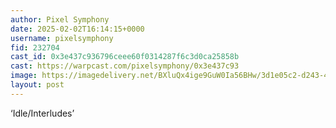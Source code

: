 ```yaml
---
author: Pixel Symphony
date: 2025-02-02T16:14:15+0000
username: pixelsymphony
fid: 232704
cast_id: 0x3e437c936796ceee60f0314287f6c3d0ca25858b
cast: https://warpcast.com/pixelsymphony/0x3e437c93
image: https://imagedelivery.net/BXluQx4ige9GuW0Ia56BHw/3d1e05c2-d243-434b-00d7-751220bb0600/original
layout: post
---
```

‘Idle/Interludes’  

<img src='https://imagedelivery.net/BXluQx4ige9GuW0Ia56BHw/3d1e05c2-d243-434b-00d7-751220bb0600/original' alt='' referrerpolicy='no-referrer'/>
